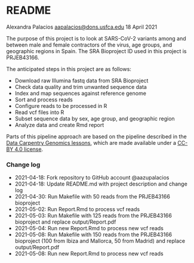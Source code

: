 # README

Alexandra Palacios
aapalacios@dons.usfca.edu
18 April 2021

The purpose of this project is to look at SARS-CoV-2 variants among and between male and female contractors of the virus, age groups, and geographic regions in Spain.
The SRA Bioproject ID used in this project is PRJEB43166.

The anticipated steps in this project are as follows:

* Download raw Illumina fastq data from SRA Bioproject
* Check data quality and trim unwanted sequence data
* Index and map sequences against reference genome
* Sort and process reads
* Configure reads to be processed in R
* Read vcf files into R
* Subset sequence data by sex, age group, and geographic region
* Analyze data and create Rmd report

Parts of this pipeline approach are based on the pipeline described in the [Data Carpentry Genomics lessons](https://datacarpentry.org/genomics-workshop/), which are made available under a [CC-BY 4.0 license](https://creativecommons.org/licenses/by/4.0/).

### Change log

* 2021-04-18: Fork repository to GitHub account @aazupalacios
* 2021-04-18: Update README.md with project description and change log
* 2021-04-30: Run Makefile with 50 reads from the PRJEB43166 bioproject
* 2021-05-02: Run Report.Rmd to process vcf reads
* 2021-05-03: Run Makefile with 125 reads from the PRJEB43166 bioproject and replace output/Report.pdf
* 2021-05-04: Run new Report.Rmd to process new vcf reads
* 2021-05-08: Run Makefile with 150 reads from the PRJEB43166 bioproject (100 from Ibiza and Mallorca, 50 from Madrid) and replace output/Report.pdf
* 2021-05-08: Run new Report.Rmd to process new vcf reads
